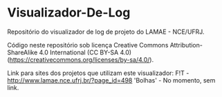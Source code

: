 # Visualizador-De-Log
Repositório do visualizador de log de projeto do LAMAE - NCE/UFRJ.

Código neste repositório sob licença Creative Commons Attribution-ShareAlike 4.0 International (CC BY-SA 4.0)(https://creativecommons.org/licenses/by-sa/4.0/). 

Link para sites dos projetos que utilizam este visualizador:
F!T - http://www.lamae.nce.ufrj.br/?page_id=498
'Bolhas' - No momento, sem link.

